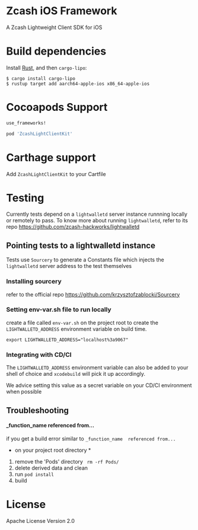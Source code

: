 # Zcash iOS Framework
A Zcash Lightweight Client SDK for iOS


# Build dependencies

Install [Rust](https://www.rust-lang.org/learn/get-started), and then `cargo-lipo`:

```
$ cargo install cargo-lipo
$ rustup target add aarch64-apple-ios x86_64-apple-ios
```

# Cocoapods Support

```` ruby
use_frameworks!

pod 'ZcashLightClientKit' 
````

# Carthage support
Add ```ZcashLightClientKit``` to your Cartfile

# Testing
Currently tests depend on a ```lightwalletd``` server instance runnning locally or remotely to pass.
To know more about running ```lightwalletd```, refer to its repo https://github.com/zcash-hackworks/lightwalletd

## Pointing tests to a lightwalletd instance
Tests use ```Sourcery``` to generate a Constants file which injects the ```lightwalletd``` server address to the test themselves

### Installing sourcery 
refer to the official repo https://github.com/krzysztofzablocki/Sourcery

### Setting env-var.sh file to run locally
create a file called ```env-var.sh``` on the project root to create the ```LIGHTWALLETD_ADDRESS``` environment variable on build time.
```
export LIGHTWALLETD_ADDRESS="localhost%3a9067"
```

### Integrating with CD/CI 
The ```LIGHTWALLETD_ADDRESS``` environment variable can also be added to your shell of choice and ```xcodebuild``` will pick it up accordingly. 

We advice setting this value as a secret variable on your CD/CI environment when possible


## Troubleshooting

#### _function_name  referenced from...
if you get a build error similar to ```_function_name  referenced from...``` 

* on your project root directory *
1. remove the 'Pods' directory ``` rm -rf Pods/```
2. delete derived data and clean
3. run ```pod install```
4. build 


# License 
Apache License Version 2.0
